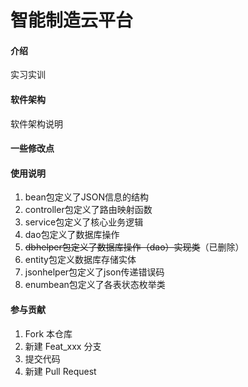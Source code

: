 # 智能制造云平台

#### 介绍
实习实训

#### 软件架构
软件架构说明


#### 一些修改点



#### 使用说明

1.  bean包定义了JSON信息的结构
2.  controller包定义了路由映射函数
3.  service包定义了核心业务逻辑
4.  dao包定义了数据库操作  
5.  ~~dbhelper包定义了数据库操作（dao）实现类~~（已删除）
6.  entity包定义数据库存储实体
7.  jsonhelper包定义了json传递错误码
8.  enumbean包定义了各表状态枚举类

#### 参与贡献

1.  Fork 本仓库
2.  新建 Feat_xxx 分支
3.  提交代码
4.  新建 Pull Request



